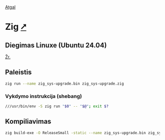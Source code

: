 [Atgal](./readme.md)

# Zig [&#x2B67;](https://ziglang.org/)

## Diegimas Linuxe (Ubuntu 24.04)

[Žr.](../install/zig_readme.md)

## Paleistis

```bash
zig run --name zig_sys-upgrade.bin zig_sys-upgrade.zig
```

### Vykdymo instrukcija (shebang)

```bash
///usr/bin/env -S zig run "$0" -- "$@"; exit $?
```

## Kompiliavimas

```bash
zig build-exe -O ReleaseSmall -static --name zig_sys-upgrade.bin zig_sys-upgrade.zig && rm zig_sys-upgrade.bin.o
```
